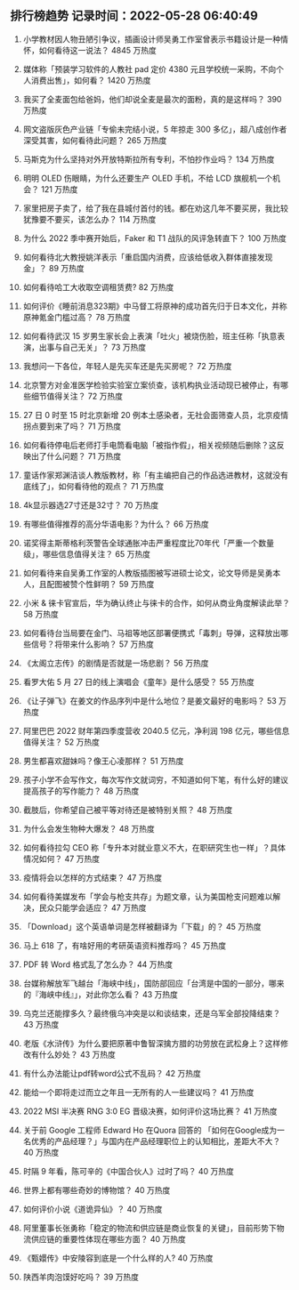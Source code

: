 
## 排行榜趋势 记录时间：2022-05-28 06:40:49
  
  1. 小学教材因人物丑陋引争议，插画设计师吴勇工作室曾表示书籍设计是一种情怀，如何看待这一说法？ 4845 万热度
    
  2. 媒体称「预装学习软件的人教社 pad 定价 4380 元且学校统一采购，不向个人消费出售」，如何看？ 1420 万热度
    
  3. 我买了全麦面包给爸妈，他们却说全麦是最次的面粉，真的是这样吗？ 390 万热度
    
  4. 网文盗版灰色产业链「专偷未完结小说，5 年掠走 300 多亿」，超八成创作者深受其害，如何看待此问题？ 265 万热度
    
  5. 马斯克为什么坚持对外开放特斯拉所有专利，不怕抄作业吗？ 134 万热度
    
  6. 明明 OLED 伤眼睛，为什么还要生产 OLED 手机，不给 LCD 旗舰机一个机会？ 121 万热度
    
  7. 家里把房子卖了，给了我在县城付首付的钱。都在劝这几年不要买房，我比较犹豫要不要买，该怎么办？ 114 万热度
    
  8. 为什么 2022 季中赛开始后，Faker 和 T1 战队的风评急转直下？ 100 万热度
    
  9. 如何看待北大教授姚洋表示「重启国内消费，应该给低收入群体直接发现金」？ 89 万热度
    
  10. 如何看待哈工大收取空调租赁费? 82 万热度
    
  11. 如何评价《睡前消息323期》中马督工将原神的成功首先归于日本文化，并称原神氪金门槛过高？ 78 万热度
    
  12. 如何看待武汉 15 岁男生家长会上表演「吐火」被烧伤脸，班主任称「执意表演，出事与自己无关」？ 73 万热度
    
  13. 我想问一下各位，年轻人是先买车还是先买房呢？ 72 万热度
    
  14. 北京警方对金准医学检验实验室立案侦查，该机构执业活动现已被停止，有哪些细节值得关注？ 72 万热度
    
  15. 27 日 0 时至 15 时北京新增 20 例本土感染者，无社会面筛查人员，北京疫情拐点要到来了吗？ 71 万热度
    
  16. 如何看待停电后老师打手电筒看电脑「被指作假」，相关视频随后删除？这反映出了什么问题？ 71 万热度
    
  17. 童话作家郑渊洁谈人教版教材，称「有主编把自己的作品选进教材，这就没有底线了」，如何看待他的观点？ 71 万热度
    
  18. 4k显示器选27寸还是32寸？ 70 万热度
    
  19. 有哪些值得推荐的高分华语电影？为什么？ 66 万热度
    
  20. 诺奖得主斯蒂格利茨警告全球通胀冲击严重程度比70年代「严重一个数量级」，哪些信息值得关注？ 65 万热度
    
  21. 如何看待来自吴勇工作室的人教版插图被写进硕士论文，论文导师是吴勇本人，且配图被赞个性鲜明？ 59 万热度
    
  22. 小米 & 徕卡官宣后，华为确认终止与徕卡的合作，如何从商业角度解读此举？ 58 万热度
    
  23. 如何看待台当局要在金门、马祖等地区部署便携式「毒刺」导弹，这释放出哪些信号？将带来什么影响？ 57 万热度
    
  24. 《太阁立志传》的剧情是否就是一场悲剧？ 56 万热度
    
  25. 看罗大佑 5 月 27 日的线上演唱会《童年》是什么感受？ 55 万热度
    
  26. 《让子弹飞》在姜文的作品序列中是什么地位？是姜文最好的电影吗？ 53 万热度
    
  27. 阿里巴巴 2022 财年第四季度营收 2040.5 亿元，净利润 198 亿元，哪些信息值得关注？ 52 万热度
    
  28. 男生都喜欢甜妹吗？像王心凌那样？ 51 万热度
    
  29. 孩子小学不会写作文，每次写作文就词穷，不知道如何下笔，有什么好的建议提高孩子的写作能力？ 48 万热度
    
  30. 截肢后，你希望自己被平等对待还是被特别关照？ 48 万热度
    
  31. 为什么会发生物种大爆发？ 48 万热度
    
  32. 如何看待拉勾 CEO 称「专升本对就业意义不大，在职研究生也一样」？具体情况如何？ 47 万热度
    
  33. 疫情将会以怎样的方式结束？ 47 万热度
    
  34. 如何看待美媒发布「学会与枪支共存」为题文章，认为美国枪支问题难以解决，民众只能学会适应？ 47 万热度
    
  35. 「Download」这个英语单词是怎样被翻译为「下载」的？ 45 万热度
    
  36. 马上 618 了，有啥好用的考研英语资料推荐吗？ 45 万热度
    
  37. PDF 转 Word 格式乱了怎么办？ 44 万热度
    
  38. 台媒称解放军飞越台「海峡中线」，国防部回应「台湾是中国的一部分，哪来的『海峡中线』」，对此你怎么看？ 43 万热度
    
  39. 乌克兰还能撑多久？最终俄乌冲突是以和谈结束，还是乌军全部投降结束？ 43 万热度
    
  40. 老版《水浒传》为什么要把原著中鲁智深擒方腊的功劳放在武松身上？这样修改有什么妙处？ 43 万热度
    
  41. 有什么办法能让pdf转word公式不乱码？ 42 万热度
    
  42. 能给一个即将走过而立之年且一无所有的人一些建议吗？ 41 万热度
    
  43. 2022 MSI 半决赛 RNG 3:0 EG 晋级决赛，如何评价这场比赛？ 41 万热度
    
  44. 关于前 Google 工程师 Edward Ho 在Quora 回答的 「如何在Google成为一名优秀的产品经理？」与国内在产品经理职位上的认知相比，差距大不大？ 40 万热度
    
  45. 时隔 9 年看，陈可辛的《中国合伙人》过时了吗？ 40 万热度
    
  46. 世界上都有哪些奇妙的博物馆？ 40 万热度
    
  47. 如何评价小说《道诡异仙》？ 40 万热度
    
  48. 阿里董事长张勇称「稳定的物流和供应链是商业恢复的关键」，目前形势下物流供应链的重要性体现在哪些方面？ 40 万热度
    
  49. 《甄嬛传》中安陵容到底是一个什么样的人? 40 万热度
    
  50. 陕西羊肉泡馍好吃吗？ 39 万热度
    